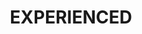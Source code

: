 ---
title: "EXPERIENCED"
text: "As the saying goes practice makes perfect. With our years of experience you can bet on us to get the job done exactly to your specifications."
image: "images/main-icon-4.png"
type: "servicess"
draft: false
---